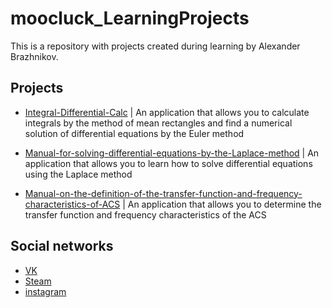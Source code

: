 # moocluck_LearningProjects
This is a repository with projects created during learning by Alexander Brazhnikov. 


## Projects
+ [Integral-Differential-Calc](https://github.com/moocluck/moocluck_LerningProjects/tree/Integral-Differential-Calc) | 
An application that allows you to calculate integrals by the method of mean rectangles and find a numerical solution of differential equations by the Euler method

+ [Manual-for-solving-differential-equations-by-the-Laplace-method](https://github.com/moocluck/moocluck_LearningProjects/tree/Manual-for-solving-differential-equations-by-the-Laplace-method) | 
An application that allows you to learn how to solve differential equations using the Laplace method

+ [Manual-on-the-definition-of-the-transfer-function-and-frequency-characteristics-of-ACS](https://github.com/moocluck/moocluck_LearningProjects/tree/Manual-on-the-definition-of-the-transfer-function-and-frequency-characteristics-of-ACS) | 
An application that allows you to determine the transfer function and frequency characteristics of the ACS

## Social networks

+ [VK](https://vk.com/moocluck)
+ [Steam](https://steamcommunity.com/id/mooc1uck/)
+ [instagram](https://www.instagram.com/moocluck/)

